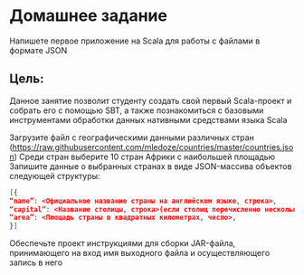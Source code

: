 # Домашнее задание
Напишете первое приложение на Scala для работы с файлами в формате JSON

## Цель:

Данное занятие позволит студенту создать свой первый Scala-проект и собрать его с помощью SBT, а также познакомиться с базовыми инструментами обработки данных нативными средствами языка Scala

Загрузите файл с географическими данными различных стран (https://raw.githubusercontent.com/mledoze/countries/master/countries.json)
Среди стран выберите 10 стран Африки с наибольшей площадью
Запишите данные о выбранных странах в виде JSON-массива объектов следующей структуры:
```json
[{
“name”: <Официальное название страны на английском языке, строка>,
“capital”: <Название столицы, строка>(если столиц перечисленно несколько, выберите первую),
“area”: <Площадь страны в квадратных километрах, число>,
}]
```
Обеспечьте проект инструкциями для сборки JAR-файла, принимающего на вход имя выходного файла и осуществляющего запись в него

